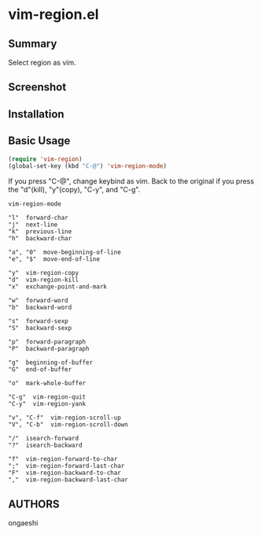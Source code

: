 # vim-region.el

## Summary 
Select region as vim.

## Screenshot

## Installation

## Basic Usage
```lisp
(require 'vim-region)
(global-set-key (kbd "C-@") 'vim-region-mode)
```

If you press "C-@", change keybind as vim.
Back to the original if you press the "d"(kill), "y"(copy), "C-y", and "C-g".

```
vim-region-mode

"l"  forward-char
"j"  next-line
"k"  previous-line
"h"  backward-char

"a", "0"  move-beginning-of-line
"e", "$"  move-end-of-line

"y"  vim-region-copy
"d"  vim-region-kill
"x"  exchange-point-and-mark

"w"  forward-word
"b"  backward-word

"s"  forward-sexp
"S"  backward-sexp

"p"  forward-paragraph
"P"  backward-paragraph

"g"  beginning-of-buffer
"G"  end-of-buffer

"o"  mark-whole-buffer

"C-g"  vim-region-quit
"C-y"  vim-region-yank

"v", "C-f"  vim-region-scroll-up
"V", "C-b"  vim-region-scroll-down

"/"  isearch-forward
"?"  isearch-backward

"f"  vim-region-forward-to-char
";"  vim-region-forward-last-char
"F"  vim-region-backward-to-char
","  vim-region-backward-last-char
```

## AUTHORS
ongaeshi
